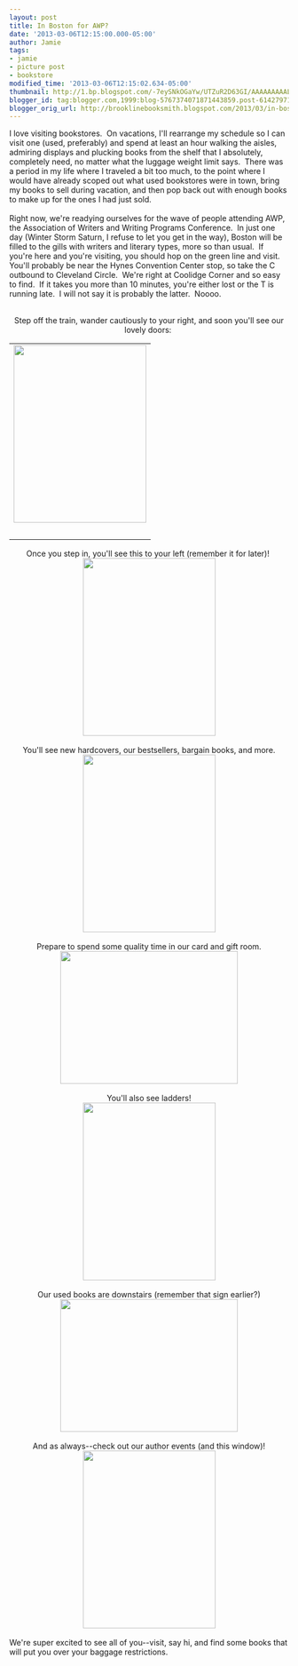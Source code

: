 ```yaml
---
layout: post
title: In Boston for AWP?
date: '2013-03-06T12:15:00.000-05:00'
author: Jamie
tags:
- jamie
- picture post
- bookstore
modified_time: '2013-03-06T12:15:02.634-05:00'
thumbnail: http://1.bp.blogspot.com/-7eySNkOGaYw/UTZuR2D63GI/AAAAAAAAALs/w4X7MBtKqNs/s72-c/13+-+4
blogger_id: tag:blogger.com,1999:blog-5767374071871443859.post-6142797106434725475
blogger_orig_url: http://brooklinebooksmith.blogspot.com/2013/03/in-boston-for-awp.html
---
```


I love visiting bookstores. &nbsp;On vacations, I'll rearrange my schedule so I can visit one (used, preferably) and spend at least an hour walking the aisles, admiring displays and plucking books from the shelf that I absolutely, completely need, no matter what the luggage weight limit says. &nbsp;There was a period in my life where I traveled a bit too much, to the point where I would have already scoped out what used bookstores were in town, bring my books to sell during vacation, and then pop back out with enough books to make up for the ones I had just sold. <br /><br />Right now, we're readying ourselves for the wave of people attending AWP, the Association of Writers and Writing Programs Conference. &nbsp;In just one day (Winter Storm Saturn, I refuse to let you get in the way), Boston will be filled to the gills with writers and literary types, more so than usual. &nbsp;If you're here and you're visiting, you should hop on the green line and visit. You'll probably be near the Hynes Convention Center stop, so take the C outbound to Cleveland Circle. &nbsp;We're right at Coolidge Corner and so easy to find. &nbsp;If it takes you more than 10 minutes, you're either lost or the T is running late. &nbsp;I will not say it is probably the latter. &nbsp;Noooo.<br /><br /><div style="text-align: center;">Step off the train, wander cautiously to your right, and soon you'll see our lovely doors:&nbsp;</div><table align="center" cellpadding="0" cellspacing="0" class="tr-caption-container" style="margin-left: auto; margin-right: auto; text-align: center;"><tbody><tr><td style="text-align: center;"><a href="http://1.bp.blogspot.com/-7eySNkOGaYw/UTZuR2D63GI/AAAAAAAAALs/w4X7MBtKqNs/s1600/13+-+4" imageanchor="1" style="margin-left: auto; margin-right: auto;"><img border="0" height="320" src="http://1.bp.blogspot.com/-7eySNkOGaYw/UTZuR2D63GI/AAAAAAAAALs/w4X7MBtKqNs/s320/13+-+4" width="239" /></a></td></tr><tr><td class="tr-caption" style="text-align: center;"><br /></td></tr></tbody></table><div style="text-align: center;">Once you step in, you'll see this to your left (remember it for later)!&nbsp;</div><div><div class="separator" style="clear: both; text-align: center;"><a href="http://3.bp.blogspot.com/-kkclWFHyPJY/UTZuR-DLwPI/AAAAAAAAALE/5t9grpHjNvs/s1600/13+-+5" imageanchor="1" style="margin-left: 1em; margin-right: 1em;"><img border="0" height="320" src="http://3.bp.blogspot.com/-kkclWFHyPJY/UTZuR-DLwPI/AAAAAAAAALE/5t9grpHjNvs/s320/13+-+5" width="239" /></a></div><div class="separator" style="clear: both; text-align: center;"><br /></div><div class="separator" style="clear: both; text-align: center;">You'll see new hardcovers, our bestsellers, bargain books, and more.</div><div class="separator" style="clear: both; text-align: center;"><a href="http://3.bp.blogspot.com/-_iHXzX5Ia6Q/UTZuRzRje6I/AAAAAAAAALk/RyPP37awWqk/s1600/13+-+2" imageanchor="1" style="margin-left: 1em; margin-right: 1em;"><img border="0" height="320" src="http://3.bp.blogspot.com/-_iHXzX5Ia6Q/UTZuRzRje6I/AAAAAAAAALk/RyPP37awWqk/s320/13+-+2" width="239" /></a></div><div class="separator" style="clear: both; text-align: center;"><br /></div><div class="separator" style="clear: both; text-align: center;">Prepare to spend some quality time in our card and gift room.</div><div class="separator" style="clear: both; text-align: center;"><a href="http://4.bp.blogspot.com/-MxDIIY717Iw/UTZwLVA-DuI/AAAAAAAAAMA/KY4-KY-dhrQ/s1600/13+-+1" imageanchor="1" style="margin-left: 1em; margin-right: 1em;"><img border="0" height="239" src="http://4.bp.blogspot.com/-MxDIIY717Iw/UTZwLVA-DuI/AAAAAAAAAMA/KY4-KY-dhrQ/s320/13+-+1" width="320" /></a></div><div class="separator" style="clear: both; text-align: center;"><br /></div><div class="separator" style="clear: both; text-align: center;">You'll also see ladders!</div><div class="separator" style="clear: both; text-align: center;"><a href="http://3.bp.blogspot.com/-etaX5XM7G4s/UTZuR9hHxVI/AAAAAAAAALc/WcAgKWif0o8/s1600/13+-+3" imageanchor="1" style="margin-left: 1em; margin-right: 1em;"><img border="0" height="320" src="http://3.bp.blogspot.com/-etaX5XM7G4s/UTZuR9hHxVI/AAAAAAAAALc/WcAgKWif0o8/s320/13+-+3" width="239" /></a></div><br /><div style="text-align: center;">Our used books are downstairs (remember that sign earlier?)</div><div class="separator" style="clear: both; text-align: center;"><a href="http://4.bp.blogspot.com/-XutLg14Csic/UTZuR73AhpI/AAAAAAAAALU/DGY-2Zqi64E/s1600/13+-+1" imageanchor="1" style="margin-left: 1em; margin-right: 1em;"><img border="0" height="239" src="http://4.bp.blogspot.com/-XutLg14Csic/UTZuR73AhpI/AAAAAAAAALU/DGY-2Zqi64E/s320/13+-+1" width="320" /></a></div><br /><div style="text-align: center;">And as always--check out our author events (and this window)!</div><div class="separator" style="clear: both; text-align: center;"><a href="http://1.bp.blogspot.com/-5ampy7dH32g/UTZuR_EFcmI/AAAAAAAAALM/8ApcLoLQu4U/s1600/13+-+6" imageanchor="1" style="margin-left: 1em; margin-right: 1em;"><img border="0" height="320" src="http://1.bp.blogspot.com/-5ampy7dH32g/UTZuR_EFcmI/AAAAAAAAALM/8ApcLoLQu4U/s320/13+-+6" width="239" /></a></div><br />We're super excited to see all of you--visit, say hi, and find some books that will put you over your baggage restrictions.&nbsp;</div>